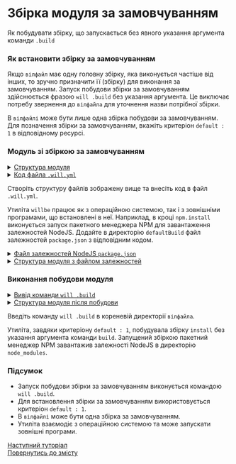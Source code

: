 # Збірка модуля за замовчуванням

Як побудувати збірку, що запускається без явного указання аргумента команди <code>.build</code>

### Як встановити збірку за замовчуванням

Якщо `вілфайл` має одну головну збірку, яка виконується частіше від інших, то зручно призначити її (збірку) для виконання за замовчуванням. Запуск побудови збірки за замовчуванням здійснюється фразою `will .build` без указання аргумента. Це виключає потребу звернення до `вілфайла` для уточнення назви потрібної збірки.  

В `вілфайлі` може бути лише одна збірка побудови за замовчуванням. Для позначення збірки за замовчуванням, вкажіть критеріон `default : 1` в відповідному ресурсі. 

### Модуль зі збіркою за замовчуванням     

<details>
  <summary><u>Структура модуля</u></summary>

```
defaultBuild
      └── .will.yml 

```

</details>
<details>
  <summary><u>Код файла <code>.will.yml</code></u></summary>

```yaml
about :

  name : 'defaultBuild'
  description : 'Default build with criterion'
  version : 0.0.1

step :

  npm.install :
    currentPath : '.'
    shell : npm install

build :

  install:
    criterion :
      default : 1
    steps :
      - npm.install

```

</details>

Створіть структуру файлів зображену вище та внесіть код в файл `.will.yml`.  

Утиліта `willbe` працює як з операційною системою, так і з зовнішніми програмами, що встановлені в неї. Наприклад, в кроці `npm.install` виконується запуск пакетного менеджера NPM для завантаження залежностей NodeJS. Додайте в директорію `defaultBuild` файл залежностей `package.json` з відповідним кодом.  

<details>
  <summary><u>Файл залежностей NodeJS <code>package.json</code></u></summary>

``` json
{
  "name": "npmUsing",
  "dependencies": {
    "express": ""
  }
}

```

</details>
<details>
  <summary><u>Структура модуля з файлом залежностей</u></summary>

```
defaultBuild
     ├── package.json
     └── .will.yml

```

</details>

### Виконання побудови модуля

<details>
  <summary><u>Вивід команди <code>will .build</code></u></summary>

```
[user@user ~]$ will .build
Command ".build"
...
  Building install
 > npm install
...
added 48 packages from 36 contributors and audited 121 packages in 4.863s
found 0 vulnerabilities

  Built debug in 8.456s

```

</details>
<details>
  <summary><u>Структура модуля після побудови</u></summary>

```
defaultBuild
     ├── node_modules
     │         ├── ...
     │         ├── ...
     │ 
     ├── package.json
     ├── package-lock.json
     └── .will.yml

```

</details>

Введіть команду `will .build` в кореневій директорії `вілфайла`.  

Утиліта, завдяки критеріону `default : 1`, побудувала збірку `install` без указання аргумента команди `build`. Запущений збіркою пакетний менеджер NPM завантажив залежності NodeJS в директорію `node_modules`. 

### Підсумок   

- Запуск побудови збірки за замовчуванням виконується командою `will .build`. 
- Для встановлення збірки за замовчуванням використовується критеріон `default : 1`.
- В `вілфайлі` може бути одна збірка за замовчуванням.
- Утиліта взаємодіє з операційною системою та може запускати зовнішні програми.

[Наступний туторіал](ModuleExport.md)  
[Повернутись до змісту](../README.md#tutorials)
